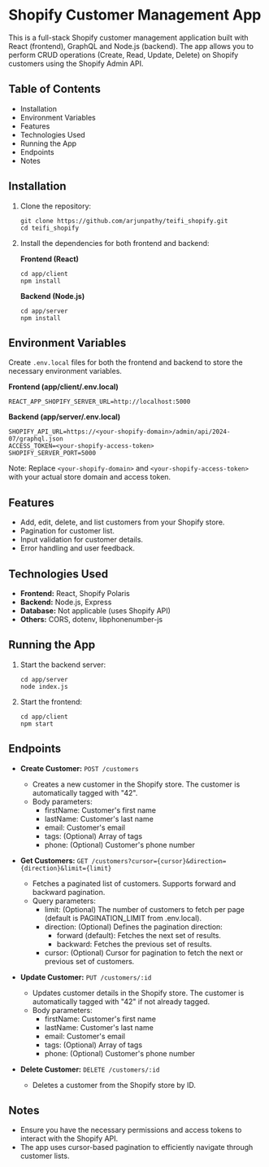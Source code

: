 # Shopify Customer Management App

This is a full-stack Shopify customer management application built with React (frontend), GraphQL and Node.js (backend). The app allows you to perform CRUD operations (Create, Read, Update, Delete) on Shopify customers using the Shopify Admin API.

## Table of Contents

- Installation
- Environment Variables
- Features
- Technologies Used
- Running the App
- Endpoints
- Notes

## Installation

1. Clone the repository:

   ```
   git clone https://github.com/arjunpathy/teifi_shopify.git
   cd teifi_shopify
   ```

2. Install the dependencies for both frontend and backend:

   **Frontend (React)**

   ```
   cd app/client
   npm install
   ```

   **Backend (Node.js)**

   ```
   cd app/server
   npm install
   ```

## Environment Variables

Create `.env.local` files for both the frontend and backend to store the necessary environment variables.

**Frontend (app/client/.env.local)**

```
REACT_APP_SHOPIFY_SERVER_URL=http://localhost:5000
```

**Backend (app/server/.env.local)**

```
SHOPIFY_API_URL=https://<your-shopify-domain>/admin/api/2024-07/graphql.json
ACCESS_TOKEN=<your-shopify-access-token>
SHOPIFY_SERVER_PORT=5000
```

Note: Replace `<your-shopify-domain>` and `<your-shopify-access-token>` with your actual store domain and access token.

## Features

- Add, edit, delete, and list customers from your Shopify store.
- Pagination for customer list.
- Input validation for customer details.
- Error handling and user feedback.

## Technologies Used

- **Frontend:** React, Shopify Polaris
- **Backend:** Node.js, Express
- **Database:** Not applicable (uses Shopify API)
- **Others:** CORS, dotenv, libphonenumber-js

## Running the App

1. Start the backend server:

   ```
   cd app/server
   node index.js
   ```

2. Start the frontend:
   ```
   cd app/client
   npm start
   ```

## Endpoints

- **Create Customer:** `POST /customers`
    - Creates a new customer in the Shopify store. The customer is automatically tagged with "42".
    - Body parameters:
        - firstName: Customer's first name
        - lastName: Customer's last name
        - email: Customer's email
        - tags: (Optional) Array of tags
        - phone: (Optional) Customer's phone number

- **Get Customers:** `GET /customers?cursor={cursor}&direction={direction}&limit={limit}`
    - Fetches a paginated list of customers. Supports forward and backward pagination.
    - Query parameters:
        - limit: (Optional) The number of customers to fetch per page (default is PAGINATION_LIMIT from .env.local).
        - direction: (Optional) Defines the pagination direction:
            - forward (default): Fetches the next set of results.
            - backward: Fetches the previous set of results.
        - cursor: (Optional) Cursor for pagination to fetch the next or previous set of customers.

- **Update Customer:** `PUT /customers/:id`
    - Updates customer details in the Shopify store. The customer is automatically tagged with "42" if not already tagged.
    - Body parameters:
        - firstName: Customer's first name
        - lastName: Customer's last name
        - email: Customer's email
        - tags: (Optional) Array of tags
        - phone: (Optional) Customer's phone number

- **Delete Customer:** `DELETE /customers/:id`
    - Deletes a customer from the Shopify store by ID.


## Notes

- Ensure you have the necessary permissions and access tokens to interact with the Shopify API.
- The app uses cursor-based pagination to efficiently navigate through customer lists.

